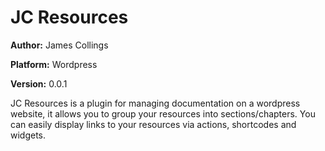 # JC Resources

__Author:__ James Collings

__Platform:__ Wordpress

__Version:__ 0.0.1

JC Resources is a plugin for managing documentation on a wordpress website, it allows you to group your resources into sections/chapters. You can easily display links to your resources via actions, shortcodes and widgets.